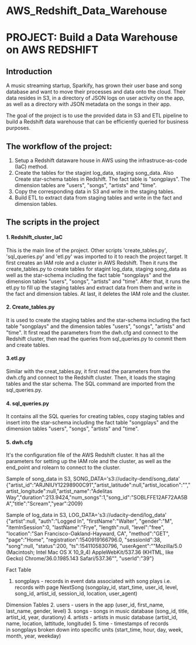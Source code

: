 # AWS_Redshift_Data_Warehouse
# PROJECT: Build a Data Warehouse on AWS REDSHIFT

## Introduction
A music streaming startup, Sparkify, has grown their user base and song database and want to move their processes and data onto the cloud. Their data resides in S3, in a directory of JSON logs on user activity on the app, as well as a directory with JSON metadata on the songs in their app. 

The goal of the project is to use the provided data in S3 and ETL pipeline to build a Redshift data warehouse that can be efficiently queried for business purposes.

## The workflow of the project: 
1. Setup a Redshift dataware house in AWS using the infrastruce-as-code (IaC) method. 
2. Create the tables for the stagint log_data, staging song_data. Also Create star-schema tables in Redshift. The fact table is "songplays". The dimension tables are "users", "songs", "artists" and "time".
3. Copy the corresponding data in S3 and write in the staging tables.
4. Build ETL to extract data from staging tables and write in the fact and dimension tables.

## The scripts in the project
#### 1. Redshift_cluster_IaC
This is the main line of the project. Other scripts 'create_tables.py', 'sql_queries.py' and 'etl.py' was imported to it to reach the project target. 
It first creates an IAM role and a cluster in AWS Redshift. Then it runs the create_tables.py to create tables for stagint log_data, staging song_data as well as the star-schema including the fact table "songplays" and the dimension tables "users", "songs", "artists" and "time". After that, it runs the etl.py to fill up the staging tables and extract data from them and write in the fact and dimension tables. At last, it deletes the IAM role and the cluster.
#### 2. Create_tables.py
It is used to create the staging tables and the star-schema including the fact table "songplays" and the dimension tables "users", "songs", "artists" and "time".
It first read the parameters from the dwh.cfg and connect to the Redshift cluster, then read the queries from sql_queries.py to commit them and create tables.

#### 3.etl.py
Similar with the creat_tables.py, it first read the parameters from the dwh.cfg and connect to the Redshift cluster. Then, it loads the staging tables and the star schema. The SQL command are imported from the sql_queries.py. 

#### 4. sql_queries.py
It contains all the SQL queries for creating tables, copy staging tables and insert into the star-schema including the fact table "songplays" and the dimension tables "users", "songs", "artists" and "time".

#### 5. dwh.cfg
It's the configuration file of the AWS Redshift cluster. It has all the parameters for setting up the IAM role and the cluster, as well as the end_point and rolearn to connect to the cluster.



Sample of song_data in S3, SONG_DATA='s3://udacity-dend/song_data'
{"artist_id":"ARJNIUY12298900C91","artist_latitude":null,"artist_location":"","artist_longitude":null,"artist_name":"Adelitas Way","duration":213.9424,"num_songs":1,"song_id":"SOBLFFE12AF72AA5BA","title":"Scream","year":2009}


Sample of log_data in S3, LOG_DATA='s3://udacity-dend/log_data'
{"artist":null,
"auth":"Logged In",
"firstName":"Walter",
"gender":"M",
"itemInSession":0,
"lastName":"Frye",
"length":null,
"level":"free",
"location":"San Francisco-Oakland-Hayward, CA",
"method":"GET",
"page":"Home",
"registration":1540919166796.0,
"sessionId":38,
"song":null,
"status":200,
"ts":1541105830796,
"userAgent":"\"Mozilla\/5.0 (Macintosh; Intel Mac OS X 10_9_4) AppleWebKit\/537.36 (KHTML, like Gecko) Chrome\/36.0.1985.143 Safari\/537.36\"",
"userId":"39"}

Fact Table
1. songplays - records in event data associated with song plays i.e. records with page NextSong
    (songplay_id, 
    start_time, 
    user_id, 
    level, 
    song_id, 
    artist_id, 
    session_id, 
    location, 
    user_agent)

Dimension Tables
2. users - users in the app
    (user_id, first_name, last_name, gender, level)
3. songs - songs in music database
    (song_id, title, artist_id, year, durationy)
4. artists - artists in music database
    (artist_id, name, location, lattitude, longitude)
5. time - timestamps of records in songplays broken down into specific units
    (start_time, hour, day, week, month, year, weekday)
